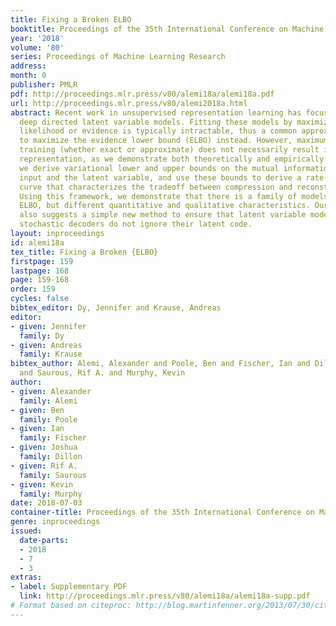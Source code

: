 ```yaml
---
title: Fixing a Broken ELBO
booktitle: Proceedings of the 35th International Conference on Machine Learning
year: '2018'
volume: '80'
series: Proceedings of Machine Learning Research
address: 
month: 0
publisher: PMLR
pdf: http://proceedings.mlr.press/v80/alemi18a/alemi18a.pdf
url: http://proceedings.mlr.press/v80/alemi2018a.html
abstract: Recent work in unsupervised representation learning has focused on learning
  deep directed latent variable models. Fitting these models by maximizing the marginal
  likelihood or evidence is typically intractable, thus a common approximation is
  to maximize the evidence lower bound (ELBO) instead. However, maximum likelihood
  training (whether exact or approximate) does not necessarily result in a good latent
  representation, as we demonstrate both theoretically and empirically. In particular,
  we derive variational lower and upper bounds on the mutual information between the
  input and the latent variable, and use these bounds to derive a rate-distortion
  curve that characterizes the tradeoff between compression and reconstruction accuracy.
  Using this framework, we demonstrate that there is a family of models with identical
  ELBO, but different quantitative and qualitative characteristics. Our framework
  also suggests a simple new method to ensure that latent variable models with powerful
  stochastic decoders do not ignore their latent code.
layout: inproceedings
id: alemi18a
tex_title: Fixing a Broken {ELBO}
firstpage: 159
lastpage: 168
page: 159-168
order: 159
cycles: false
bibtex_editor: Dy, Jennifer and Krause, Andreas
editor:
- given: Jennifer
  family: Dy
- given: Andreas
  family: Krause
bibtex_author: Alemi, Alexander and Poole, Ben and Fischer, Ian and Dillon, Joshua
  and Saurous, Rif A. and Murphy, Kevin
author:
- given: Alexander
  family: Alemi
- given: Ben
  family: Poole
- given: Ian
  family: Fischer
- given: Joshua
  family: Dillon
- given: Rif A.
  family: Saurous
- given: Kevin
  family: Murphy
date: 2018-07-03
container-title: Proceedings of the 35th International Conference on Machine Learning
genre: inproceedings
issued:
  date-parts:
  - 2018
  - 7
  - 3
extras:
- label: Supplementary PDF
  link: http://proceedings.mlr.press/v80/alemi18a/alemi18a-supp.pdf
# Format based on citeproc: http://blog.martinfenner.org/2013/07/30/citeproc-yaml-for-bibliographies/
---
```

